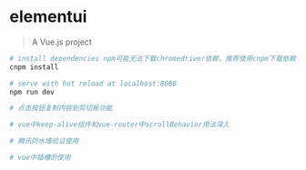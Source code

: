 # elementui

> A Vue.js project

``` bash
# install dependencies npm可能无法下载chromedriver依赖，推荐使用cnpm下载依赖
cnpm install

# serve with hot reload at localhost:8080
npm run dev

# 点击按钮复制内容到剪切板功能

# vue中keep-alive组件和vue-router中scrollBehavior用法深入

# 腾讯防水墙验证使用

# vue中插槽的使用
